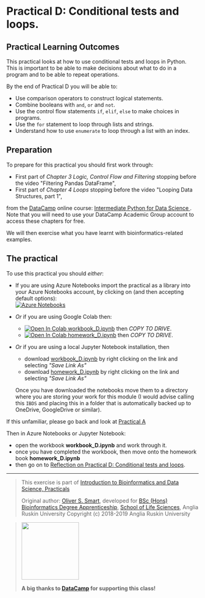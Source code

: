 # Practical D: Conditional tests and loops.

## Practical Learning Outcomes

This practical looks at how to use conditional tests and loops in Python. This
is important to be able to make decisions about what to do in a program
and to be able to repeat operations. 

By the end of Practical D you will be able to:
* Use comparison operators to construct logical statements.
* Combine booleans with `and`, `or` and `not`.
* Use the control flow statements `if`, `elif`, `else` to make choices in programs.
* Use the `for` statement to loop through lists and strings.
* Understand how to use `enumerate` to loop through a list with an index.

## Preparation
To prepare for this practical you should first work through:

* First part of *Chapter 3 Logic, Control Flow and Filtering* 
  stopping before the video "Filtering Pandas DataFrame",
* First part of  *Chapter 4 Loops*
  stopping before the video "Looping Data Structures, part 1",

from the
[DataCamp](https://www.datacamp.com/)
online course: [Intermediate Python for Data Science
](https://www.datacamp.com/courses/intermediate-python-for-data-science). 
Note that you will need to use your DataCamp Academic Group account to access these chapters for free.

We will then exercise what you have learnt with bioinformatics-related examples.

## The practical
To use this practical you should *either*:

* If you are using Azure Notebooks import the practical as a library into your Azure Notebooks account,
  by clicking on (and then accepting default options):\
  [![Azure Notebooks](https://notebooks.azure.com/launch.png)
  ](https://notebooks.azure.com/import/gh/ARU-Bioinformatics/prac-D/)

* *Or* if you are using Google Colab then:
  * [![Open In Colab](https://colab.research.google.com/assets/colab-badge.svg) workbook_D.ipynb](
    https://colab.research.google.com/github/ARU-Bioinf-IBDS/prac-D/blob/master/workbook_D.ipynb) 
    then *COPY TO DRIVE*.
  * [![Open In Colab](https://colab.research.google.com/assets/colab-badge.svg) homework_D.ipynb](
    https://colab.research.google.com/github/ARU-Bioinf-IBDS/prac-D/blob/master/homework_D.ipynb) 
    then *COPY TO DRIVE*.  

* *Or* if you are using a local Jupyter Notebook installation, then 
  * download [workbook_D.ipynb](
    https://raw.githubusercontent.com/ARU-Bioinf-IBDS/prac-D/master/workbook_D.ipynb)
    by right clicking on the link and selecting *"Save Link As"*
  * download [homework_D.ipynb](
    https://raw.githubusercontent.com/ARU-Bioinf-IBDS/prac-D/master/homework_D.ipynb)
    by right clicking on the link and selecting *"Save Link As"*

  Once you have downloaded the notebooks move them to a directory where you are
  storing your work for this module (I would advise calling this `IBDS` and placing this in a
  folder that is automatically backed up to OneDrive, GoogleDrive or similar). 

If this unfamiliar, please go back and look at 
  [Practical A](https://github.com/ARU-Bioinf-IBDS/prac-A) 


Then in Azure Notebooks or Jupyter Notebook:
* open the workbook **workbook_D.ipynb** and work through it.
* once you have completed the workbook, then move onto the homework book **homework_D.ipynb**
* then go on to [Reflection on Practical D: Conditional tests and loops](
  https://canvas.anglia.ac.uk/courses/12178/discussion_topics/108481).

-------------------------

> This exercise is part of 
> [Introduction to Bioinformatics and Data Science, Practicals](https://github.com/ARU-Bioinf-IBDS/index/)
>
> Original author: [Oliver S. Smart](https://www.linkedin.com/in/osmart/),
> developed for [BSc (Hons) Bioinformatics Degree Apprenticeship](
  https://www.anglia.ac.uk/bioinformatician),
> [School of Life Sciences](https://www.anglia.ac.uk/science-and-engineering/life-sciences),
> Anglia Ruskin University
> Copyright (c) 2018-2019 Anglia Ruskin University

> <img src="https://aru-bioinf-ibds.github.io./images/DataCamp_Horizontal_RGB.svg" width="150"> 
>
> **A big thanks to [DataCamp](https://www.datacamp.com/) for supporting this class!**
